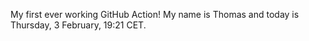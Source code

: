 My first ever working GitHub Action!
My name is Thomas and today is Thursday, 3 February, 19:21 CET. 
